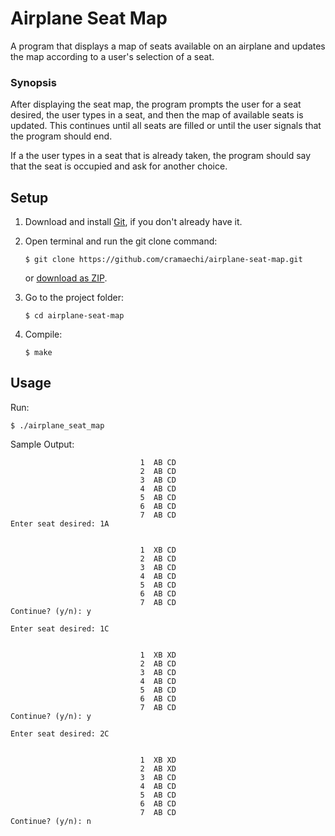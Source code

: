 # Airplane Seat Map
A program that displays a map of seats available on an airplane and updates the map according to a user's selection of a seat.

### Synopsis
After displaying the seat map, the program prompts the user for a seat desired, the user types in a seat, and
then the map of available seats is updated. This continues until all seats are filled or until the user signals
that the program should end.

If a the user types in a seat that is already taken, the program should say that the seat is occupied and ask for another
choice.

## Setup
1. Download and install [Git](https://git-scm.com/downloads), if you don't already have it.

2. Open terminal and run the git clone command:

   ```
   $ git clone https://github.com/cramaechi/airplane-seat-map.git
   ```
    or [download as ZIP](https://github.com/cramaechi/airplane-seat-map/archive/master.zip).

3. Go to the project folder:

   ```
   $ cd airplane-seat-map
   ```

4. Compile:

   ```
   $ make
   ```
   
## Usage
Run:

```
$ ./airplane_seat_map
```

Sample Output:
```
                             1  AB CD                                                                                 
                             2  AB CD                                                                                 
                             3  AB CD                                                                                 
                             4  AB CD                                                                                 
                             5  AB CD                                                                                 
                             6  AB CD                                                                                 
                             7  AB CD                                                                                 
Enter seat desired: 1A                                                                                                
                                                                                                                      
                                                                                                                      
                             1  XB CD                                                                                 
                             2  AB CD                                                                                 
                             3  AB CD                                                                                 
                             4  AB CD                                                                                 
                             5  AB CD                                                                                 
                             6  AB CD                                                                                 
                             7  AB CD                                                                                 
Continue? (y/n): y

Enter seat desired: 1C                                                                                                
                                                                                                                      
                                                                                                                      
                             1  XB XD                                                                                 
                             2  AB CD                                                                                 
                             3  AB CD                                                                                 
                             4  AB CD                                                                                 
                             5  AB CD                                                                                 
                             6  AB CD                                                                                 
                             7  AB CD                                                                                 
Continue? (y/n): y   

Enter seat desired: 2C                                                                                                
                                                                                                                      
                                                                                                                      
                             1  XB XD                                                                                 
                             2  AB XD                                                                                 
                             3  AB CD                                                                                 
                             4  AB CD                                                                                 
                             5  AB CD                                                                                 
                             6  AB CD                                                                                 
                             7  AB CD
Continue? (y/n): n                                                                                                    
```
